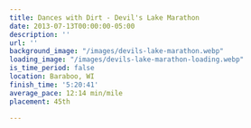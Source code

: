 ```yaml
---
title: Dances with Dirt - Devil's Lake Marathon
date: 2013-07-13T00:00:00-05:00
description: ''
url: ''
background_image: "/images/devils-lake-marathon.webp"
loading_image: "/images/devils-lake-marathon-loading.webp"
is_time_period: false
location: Baraboo, WI
finish_time: '5:20:41'
average_pace: 12:14 min/mile
placement: 45th

---
```

